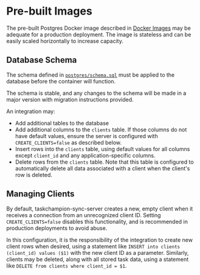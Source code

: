 # Pre-built Images

The pre-built Postgres Docker image described in [Docker
Images](../usage/docker-images.md) may be adequate for a production deployment.
The image is stateless and can be easily scaled horizontally to increase
capacity.

## Database Schema

The schema defined in
[`postgres/schema.sql`](https://github.com/GothenburgBitFactory/taskchampion-sync-server/blob/main/postgres/schema.sql)
must be applied to the database before the container will function.

The schema is stable, and any changes to the schema will be made in a major
version with migration instructions provided.

An integration may:

- Add additional tables to the database
- Add additional columns to the `clients` table. If those columns do not have
default values, ensure the server is configured with `CREATE_CLIENTS=false` as
described below.
- Insert rows into the `clients` table, using default values for all columns
except `client_id` and any application-specific columns.
- Delete rows from the `clients` table. Note that this table is configured to
automatically delete all data associated with a client when the client's row is
deleted.

## Managing Clients

By default, taskchampion-sync-server creates a new, empty client when it
receives a connection from an unrecognized client ID. Setting
`CREATE_CLIENTS=false` disables this functionality, and is recommended in
production deployments to avoid abuse.

In this configuration, it is the responsibility of the integration to create
new client rows when desired, using a statement like `INSERT into clients
(client_id) values ($1)` with the new client ID as a parameter. Similarly,
clients may be deleted, along with all stored task data, using a statement like
`DELETE from clients where client_id = $1`.
